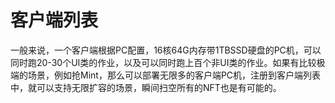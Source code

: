 # 客户端列表

一般来说，一个客户端根据PC配置，16核64G内存带1TBSSD硬盘的PC机，可以同时跑20-30个UI类的作业，以及可以同时跑上百个非UI类的作业。如果有比较极端的场景，例如抢Mint，那么可以部署无限多的客户端PC机，注册到客户端列表中，就可以支持无限扩容的场景，瞬间扫空所有的NFT也是有可能的。
